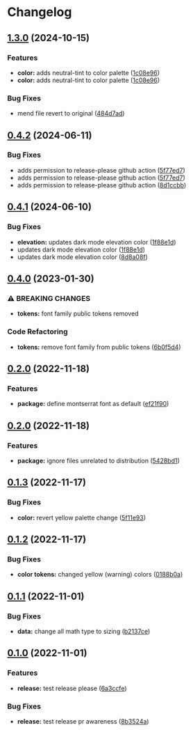# Changelog

## [1.3.0](https://github.com/Vonage/vivid-figma-tokens/compare/v1.2.0...v1.3.0) (2024-10-15)


### Features

* **color:** adds neutral-tint to color palette ([1c08e96](https://github.com/Vonage/vivid-figma-tokens/commit/1c08e96e2886892ea3982a36ce716275de004dda))
* **color:** adds neutral-tint to color palette ([1c08e96](https://github.com/Vonage/vivid-figma-tokens/commit/1c08e96e2886892ea3982a36ce716275de004dda))


### Bug Fixes

* mend file revert to original ([484d7ad](https://github.com/Vonage/vivid-figma-tokens/commit/484d7aded2383fe00762fe949ea54cd05795431e))

## [0.4.2](https://github.com/Vonage/vivid-figma-tokens/compare/v0.4.1...v0.4.2) (2024-06-11)


### Bug Fixes

* adds permission to release-please github action ([5f77ed7](https://github.com/Vonage/vivid-figma-tokens/commit/5f77ed7a5a14199cf46a5892f23829875801872d))
* adds permission to release-please github action ([5f77ed7](https://github.com/Vonage/vivid-figma-tokens/commit/5f77ed7a5a14199cf46a5892f23829875801872d))
* adds permission to release-please github action ([8d1ccbb](https://github.com/Vonage/vivid-figma-tokens/commit/8d1ccbbdfc1dbc1af04e8d1d48f75c95be8e856c))

## [0.4.1](https://github.com/Vonage/vivid-figma-tokens/compare/v0.4.0...v0.4.1) (2024-06-10)


### Bug Fixes

* **elevation:** updates dark mode elevation color ([1f88e1d](https://github.com/Vonage/vivid-figma-tokens/commit/1f88e1d07ae155e72d68fee4af5c40b714b53cce))
* updates dark mode elevation color ([1f88e1d](https://github.com/Vonage/vivid-figma-tokens/commit/1f88e1d07ae155e72d68fee4af5c40b714b53cce))
* updates dark mode elevation color ([8d8a08f](https://github.com/Vonage/vivid-figma-tokens/commit/8d8a08f1e333e00bbf84136255c5cd8329ab07d1))

## [0.4.0](https://github.com/Vonage/vivid-figma-tokens/compare/v0.3.0...v0.4.0) (2023-01-30)


### ⚠ BREAKING CHANGES

* **tokens:** font family public tokens removed

### Code Refactoring

* **tokens:** remove font family from public tokens ([6b0f5d4](https://github.com/Vonage/vivid-figma-tokens/commit/6b0f5d4bd4bfb05a0f80707427776aade1c189c5))

## [0.2.0](https://github.com/Vonage/vivid-figma-tokens/compare/v0.1.4...v0.2.0) (2022-11-18)


### Features

* **package:** define montserrat font as default ([ef21f90](https://github.com/Vonage/vivid-figma-tokens/pull/37/commits/880773cfe92f42c60d254b42377ec5aab99bef58))

## [0.2.0](https://github.com/Vonage/vivid-figma-tokens/compare/v0.1.4...v0.2.0) (2022-11-18)


### Features

* **package:** ignore files unrelated to distribution ([5428bd1](https://github.com/Vonage/vivid-figma-tokens/commit/5428bd178d7270e1186683679c68fe17a93eae36))

## [0.1.3](https://github.com/Vonage/vivid-figma-tokens/compare/v0.1.2...v0.1.3) (2022-11-17)


### Bug Fixes

* **color:** revert yellow palette change ([5f11e93](https://github.com/Vonage/vivid-figma-tokens/commit/5f11e9335457528f890caa28d0a3e082e4d09159))

## [0.1.2](https://github.com/Vonage/vivid-figma-tokens/compare/v0.1.1...v0.1.2) (2022-11-17)


### Bug Fixes

* **color tokens:** changed yellow (warning) colors ([0188b0a](https://github.com/Vonage/vivid-figma-tokens/commit/0188b0a2c3f8be98ca39b0ad330717331a9376f0))

## [0.1.1](https://github.com/Vonage/vivid-figma-tokens/compare/v0.1.0...v0.1.1) (2022-11-01)


### Bug Fixes

* **data:** change all math type to sizing ([b2137ce](https://github.com/Vonage/vivid-figma-tokens/commit/b2137cea7ed5ce2fcd75721bab4ec71d58e2ece7))

## [0.1.0](https://github.com/Vonage/vivid-figma-tokens/compare/v0.1.0...v0.1.0) (2022-11-01)


### Features

* **release:** test release please ([6a3ccfe](https://github.com/Vonage/vivid-figma-tokens/commit/6a3ccfeb7ec4ce9cbe3ca271f6f43e5322fbef24))


### Bug Fixes

* **release:** test release pr awareness ([8b3524a](https://github.com/Vonage/vivid-figma-tokens/commit/8b3524ab4c3670421968eea1979d6b0d1476d785))
